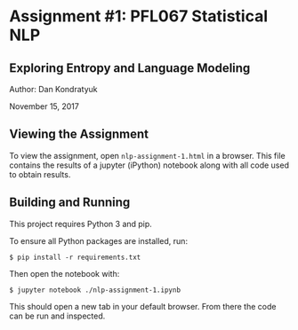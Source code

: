 # Assignment #1: PFL067 Statistical NLP

## Exploring Entropy and Language Modeling

Author: Dan Kondratyuk

November 15, 2017

## Viewing the Assignment

To view the assignment, open `nlp-assignment-1.html` in a browser. This file contains the results of a jupyter (iPython) notebook along with all code used to obtain results.

## Building and Running

This project requires Python 3 and pip.

To ensure all Python packages are installed, run:

```
$ pip install -r requirements.txt
```

Then open the notebook with:

```
$ jupyter notebook ./nlp-assignment-1.ipynb
```

This should open a new tab in your default browser. From there the code can be run and inspected.
